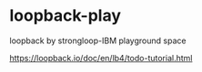 # loopback-play
loopback by strongloop-IBM playground space

https://loopback.io/doc/en/lb4/todo-tutorial.html
